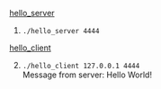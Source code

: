 [hello_server](../01_hello_server)

1. `./hello_server 4444`

[hello_client](.)

2. `./hello_client 127.0.0.1 4444`
<br>Message from server: Hello World!